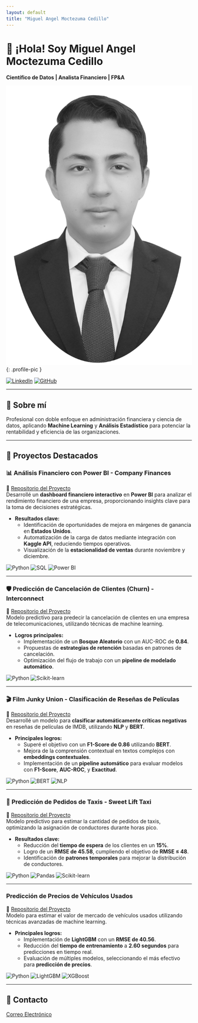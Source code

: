 ```yaml
---
layout: default
title: "Miguel Angel Moctezuma Cedillo"
---
```


# 👋 ¡Hola! Soy Miguel Angel Moctezuma Cedillo
**Científico de Datos | Analista Financiero | FP&A**

![Foto de perfil](assets/miguel_moctezuma.PNG){: .profile-pic }

[![LinkedIn](https://img.shields.io/badge/-LinkedIn-0A66C2?style=for-the-badge&logo=linkedin&logoColor=white)](https://www.linkedin.com/in/miguelmoctezuma1/)
[![GitHub](https://img.shields.io/badge/-GitHub-181717?style=for-the-badge&logo=github&logoColor=white)](https://github.com/MiguelMoc1)

---

## 📂 Sobre mí
Profesional con doble enfoque en administración financiera y ciencia de datos, aplicando **Machine Learning** y **Análisis Estadístico** para potenciar la rentabilidad y eficiencia de las organizaciones.

---

## 🌟 Proyectos Destacados

### 📊 **Análisis Financiero con Power BI - Company Finances**
📍 [Repositorio del Proyecto](https://github.com/MiguelMoc1/companyfinances)  
Desarrollé un **dashboard financiero interactivo** en **Power BI** para analizar el rendimiento financiero de una empresa, proporcionando insights clave para la toma de decisiones estratégicas.

- **Resultados clave:**
  - Identificación de oportunidades de mejora en márgenes de ganancia en **Estados Unidos**.
  - Automatización de la carga de datos mediante integración con **Kaggle API**, reduciendo tiempos operativos.
  - Visualización de la **estacionalidad de ventas** durante noviembre y diciembre.

![Python](https://img.shields.io/badge/-Python-3776AB?style=for-the-badge&logo=python&logoColor=white)
![SQL](https://img.shields.io/badge/-SQL-4479A1?style=for-the-badge&logo=postgresql&logoColor=white)
![Power BI](https://img.shields.io/badge/-Power%20BI-F2C811?style=for-the-badge&logo=power-bi&logoColor=black)

---

### 🛡️ **Predicción de Cancelación de Clientes (Churn) - Interconnect**
📍 [Repositorio del Proyecto](https://github.com/MiguelMoc1/Prediction-churn-Interconnect)  
Modelo predictivo para predecir la cancelación de clientes en una empresa de telecomunicaciones, utilizando técnicas de machine learning.

- **Logros principales:**
  - Implementación de un **Bosque Aleatorio** con un AUC-ROC de **0.84**.
  - Propuestas de **estrategias de retención** basadas en patrones de cancelación.
  - Optimización del flujo de trabajo con un **pipeline de modelado automático**.

![Python](https://img.shields.io/badge/-Python-3776AB?style=for-the-badge&logo=python&logoColor=white)
![Scikit-learn](https://img.shields.io/badge/-Scikit--learn-F7931E?style=for-the-badge&logo=scikit-learn&logoColor=white)

---

### 🎬 **Film Junky Union - Clasificación de Reseñas de Películas**
📍 [Repositorio del Proyecto](https://github.com/MiguelMoc1/negativecriticsdetector)  
Desarrollé un modelo para **clasificar automáticamente críticas negativas** en reseñas de películas de IMDB, utilizando **NLP** y **BERT**.

- **Principales logros:**
  - Superé el objetivo con un **F1-Score de 0.86** utilizando **BERT**.
  - Mejora de la comprensión contextual en textos complejos con **embeddings contextuales**.
  - Implementación de un **pipeline automático** para evaluar modelos con **F1-Score**, **AUC-ROC**, y **Exactitud**.

![Python](https://img.shields.io/badge/-Python-3776AB?style=for-the-badge&logo=python&logoColor=white)
![BERT](https://img.shields.io/badge/-BERT-181717?style=for-the-badge&logo=pytorch&logoColor=white)
![NLP](https://img.shields.io/badge/-NLP-FF6F00?style=for-the-badge)

---

### 🚕 **Predicción de Pedidos de Taxis - Sweet Lift Taxi**
📍 [Repositorio del Proyecto](https://github.com/MiguelMoc1/sweetlifttaxiprediction)  
Modelo predictivo para estimar la cantidad de pedidos de taxis, optimizando la asignación de conductores durante horas pico.

- **Resultados clave:**
  - Reducción del **tiempo de espera** de los clientes en un **15%**.
  - Logro de un **RMSE de 45.58**, cumpliendo el objetivo de **RMSE ≤ 48**.
  - Identificación de **patrones temporales** para mejorar la distribución de conductores.

![Python](https://img.shields.io/badge/-Python-3776AB?style=for-the-badge&logo=python&logoColor=white)
![Pandas](https://img.shields.io/badge/-Pandas-150458?style=for-the-badge&logo=pandas&logoColor=white)
![Scikit-learn](https://img.shields.io/badge/-Scikit--learn-F7931E?style=for-the-badge&logo=scikit-learn&logoColor=white)

---

### **Predicción de Precios de Vehículos Usados**
📍 [Repositorio del Proyecto](https://github.com/MiguelMoc1/prediccion-precio-vehiculos)  
Modelo para estimar el valor de mercado de vehículos usados utilizando técnicas avanzadas de machine learning.

- **Principales logros:**
  - Implementación de **LightGBM** con un **RMSE de 40.56**.
  - Reducción del **tiempo de entrenamiento** a **2.60 segundos** para predicciones en tiempo real.
  - Evaluación de múltiples modelos, seleccionando el más efectivo para **predicción de precios**.

![Python](https://img.shields.io/badge/-Python-3776AB?style=for-the-badge&logo=python&logoColor=white)
![LightGBM](https://img.shields.io/badge/-LightGBM-02457A?style=for-the-badge&logo=lightgbm&logoColor=white)
![XGBoost](https://img.shields.io/badge/-XGBoost-FF5722?style=for-the-badge&logo=xgboost&logoColor=white)

---

## 📧 Contacto
[Correo Electrónico](mailto:m_moctezumace@hotmail.com)
